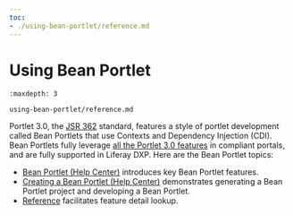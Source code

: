 ```yaml
---
toc:
- ./using-bean-portlet/reference.md
---
```

# Using Bean Portlet

```{toctree}
:maxdepth: 3

using-bean-portlet/reference.md
```

Portlet 3.0, the [JSR 362](https://jcp.org/en/jsr/detail?id=362) standard, features a style of portlet development called Bean Portlets that use Contexts and Dependency Injection (CDI). Bean Portlets fully leverage [all the Portlet 3.0 features](https://portals.apache.org/pluto/v301/v3Features.html) in compliant portals, and are fully supported in Liferay DXP. Here are the Bean Portlet topics:

* [Bean Portlet \(Help Center\)](https://help.liferay.com/hc/en-us/articles/360028708752-Bean-Portlet) introduces key Bean Portlet features.
* [Creating a Bean Portlet \(Help Center\)](https://help.liferay.com/hc/en-us/articles/360028708772-Creating-a-Bean-Portlet) demonstrates generating a Bean Portlet project and developing a Bean Portlet.
* [Reference](./using-bean-portlet/reference.md) facilitates feature detail lookup.